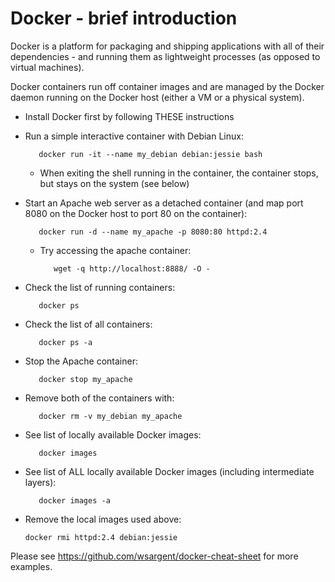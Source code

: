 
# Docker - brief introduction #

Docker is a platform for packaging and shipping applications with all of their dependencies - and running them as lightweight processes (as opposed to virtual machines).

Docker containers run off container images and are managed by the Docker daemon running on the Docker host (either a VM or a physical system).

* Install Docker first by following THESE instructions

* Run a simple interactive container with Debian Linux: 

         docker run -it --name my_debian debian:jessie bash

  * When exiting the shell running in the container, the container stops, but stays on the system (see below)

* Start an Apache web server as a detached container (and map port 8080 on the Docker host to port 80 on the container):

         docker run -d --name my_apache -p 8080:80 httpd:2.4

  * Try accessing the apache container:

           wget -q http://localhost:8888/ -O -

* Check the list of running containers:

         docker ps

* Check the list of all containers:

         docker ps -a

* Stop the Apache container:

         docker stop my_apache

* Remove both of the containers with:

         docker rm -v my_debian my_apache

* See list of locally available Docker images:

         docker images

* See list of ALL locally available Docker images (including intermediate layers):

         docker images -a

* Remove the local images used above:

      docker rmi httpd:2.4 debian:jessie


Please see https://github.com/wsargent/docker-cheat-sheet for more examples.

